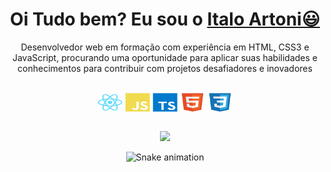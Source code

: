 <div>
  
  <h1 align="center">
    Oi Tudo bem? Eu sou o 
    <a href="https://www.linkedin.com/in/edududuribeiro/">Italo Artoni😃️</a>
  </h1>
  
  <p align="center">
Desenvolvedor web em formação com experiência em HTML, CSS3 e JavaScript, procurando uma oportunidade para aplicar suas habilidades e conhecimentos para contribuir com projetos desafiadores e inovadores
    

  
</div>



<div align="center" valign="top"><br>
  <img align="center" alt="React" height="30" width="40" src="https://raw.githubusercontent.com/devicons/devicon/master/icons/react/react-original.svg">

  <img align="center" alt="Js" height="30" width="40" src="https://raw.githubusercontent.com/devicons/devicon/master/icons/javascript/javascript-plain.svg">
  <img align="center" alt="Js" height="30" width="40" src="https://raw.githubusercontent.com/devicons/devicon/master/icons/typescript/typescript-plain.svg">
  <img align="center" alt="HTML" height="30" width="40" src="https://raw.githubusercontent.com/devicons/devicon/master/icons/html5/html5-original.svg">
  <img align="center" alt="CSS" height="30" width="40" src="https://raw.githubusercontent.com/devicons/devicon/master/icons/css3/css3-original.svg">



</div><br>

<div align="center">
 
 
  <a href="https://www.linkedin.com/in/italo-artoni-81915525b/" target="_blank"><img src="https://img.shields.io/badge/-LinkedIn-%230077B5?style=for-the-badge&logo=linkedin&logoColor=white" target="_blank"></a> 
 
</div>

<div align="center">

  ![Snake animation](https://github.com/danielbped/danielbped/blob/output/github-contribution-grid-snake.svg)
  
</div>

